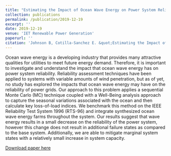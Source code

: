 ```yaml
---
title: "Estimating the Impact of Ocean Wave Energy on Power System Reliability with a Well-Being Approach"
collection: publications
permalink: /publication/2019-12-19
excerpt: ''
date: 2019-12-19
venue: 'IET Renewable Power Generation'
paperurl: ''
citation: 'Johnson B, Cotilla-Sanchez E. &quot;Estimating the Impact of Ocean Wave Energy on Power System Reliability with a Well-Being Approach.&quot; <i>IET Renewable Power Generation</i>. In press (2019)'
---
```


Ocean wave energy is a developing industry that provides many attractive qualities for utilities to meet future energy demand. Therefore, it is important to investigate and understand the impact that ocean wave energy has on power system reliability. Reliability assessment techniques have been applied to systems with variable amounts of wind penetration, but as of yet, no study has explored the impacts that ocean wave energy may have on the reliability of power grids. Our approach to this problem applies a sequential Monte Carlo (MC) technique coupled with a Well-Being analysis approach to capture the seasonal variations associated with the ocean and then calculate key loss-of-load indices. We benchmark this method on the IEEE Reliability Test System 1996 (RTS-96) and integrate synthesized ocean wave energy farms throughout the system. Our results suggest that wave energy results in a small decrease on the reliability of the power system, however this change does not result in additional failure states as compared to the base system. Additionally, we are able to mitigate marginal system states with a relatively small increase in system capacity.

[Download paper here](https://ecotillasanchez.github.io/files/IET_RPG_Johnson_Cotilla-Sanchez_2019.pdf)
